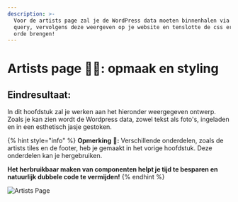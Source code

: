 ```yaml
---
description: >-
  Voor de artists page zal je de WordPress data moeten binnenhalen via een page
  query, vervolgens deze weergeven op je website en tenslotte de css ervan in
  orde brengen!
---
```


# Artists page 👩‍🎨: opmaak en styling

## Eindresultaat:

In dit hoofdstuk zal je werken aan het hieronder weergegeven ontwerp. Zoals je kan zien wordt de Wordpress data, zowel tekst als foto's, ingeladen en in een esthetisch jasje gestoken.

{% hint style="info" %}
**Opmerking** 📣**:** Verschillende onderdelen, zoals de artists tiles en de footer, heb je gemaakt in het vorige hoofdstuk. Deze onderdelen kan je hergebruiken.

**Het herbruikbaar maken van componenten helpt je tijd te besparen en natuurlijk dubbele code te vermijden!**
{% endhint %}

![Artists Page](<../../.gitbook/assets/localhost\_8000\_artists-1- (1).png>)

